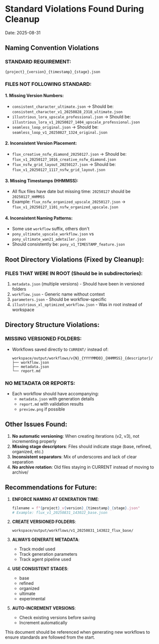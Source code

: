 # Standard Violations Found During Cleanup
Date: 2025-08-31

## Naming Convention Violations

### STANDARD REQUIREMENT:
`{project}_{version}_{timestamp}_{stage}.json`

### FILES NOT FOLLOWING STANDARD:

#### 1. Missing Version Numbers:
- `consistent_character_ultimate.json` → Should be: `consistent_character_v1_20250828_2318_ultimate.json`
- `illustrious_lora_upscale_professional.json` → Should be: `illustrious_lora_v1_20250827_1404_upscale_professional.json`
- `seamless_loop_original.json` → Should be: `seamless_loop_v1_20250827_1324_original.json`

#### 2. Inconsistent Version Placement:
- `flux_creative_nsfw_diamond_20250127.json` → Should be: `flux_v1_20250127_1016_creative_nsfw_diamond.json`
- `flux_nsfw_grid_layout_20250127.json` → Should be: `flux_v1_20250127_1117_nsfw_grid_layout.json`

#### 3. Missing Timestamps (HHMMSS):
- All flux files have date but missing time: `20250127` should be `20250127_HHMMSS`
- Example: `flux_nsfw_organized_upscale_20250127.json` → `flux_v1_20250127_1101_nsfw_organized_upscale.json`

#### 4. Inconsistent Naming Patterns:
- Some use `workflow` suffix, others don't
- `pony_ultimate_upscale_workflow.json` vs `pony_ultimate_wan21_adetailer.json`
- Should consistently be: `pony_v1_TIMESTAMP_feature.json`

## Root Directory Violations (Fixed by Cleanup):

### FILES THAT WERE IN ROOT (Should be in subdirectories):
1. `metadata.json` (multiple versions) - Should have been in versioned folders
2. `workflow.json` - Generic name without context
3. `parameters.json` - Should be workflow-specific
4. `illustrious_xl_optimized_workflow.json` - Was in root instead of workspace

## Directory Structure Violations:

### MISSING VERSIONED FOLDERS:
- Workflows saved directly to `CURRENT/` instead of:
  ```
  workspace/output/workflows/v{N}_{YYYYMMDD}_{HHMMSS}_{descriptor}/
  ├── workflow.json
  ├── metadata.json
  └── report.md
  ```

### NO METADATA OR REPORTS:
- Each workflow should have accompanying:
  - `metadata.json` with generation details
  - `report.md` with validation results
  - `preview.png` if possible

## Other Issues Found:

1. **No automatic versioning**: When creating iterations (v2, v3), not incrementing properly
2. **Missing stage descriptors**: Files should indicate stage (base, refined, organized, etc.)
3. **Inconsistent separators**: Mix of underscores and lack of clear separation
4. **No archive rotation**: Old files staying in CURRENT instead of moving to archive/

## Recommendations for Future:

1. **ENFORCE NAMING AT GENERATION TIME**:
   ```python
   filename = f"{project}_v{version}_{timestamp}_{stage}.json"
   # Example: flux_v1_20250831_143022_base.json
   ```

2. **CREATE VERSIONED FOLDERS**:
   ```
   workspace/output/workflows/v1_20250831_143022_flux_base/
   ```

3. **ALWAYS GENERATE METADATA**:
   - Track model used
   - Track generation parameters
   - Track agent pipeline used

4. **USE CONSISTENT STAGES**:
   - base
   - refined
   - organized
   - ultimate
   - experimental

5. **AUTO-INCREMENT VERSIONS**:
   - Check existing versions before saving
   - Increment automatically

This document should be referenced when generating new workflows to ensure standards are followed from the start.